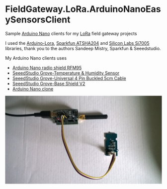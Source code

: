 # FieldGateway.LoRa.ArduinoNanoEasySensorsClient

Sample [Arduino Nano](https://www.arduino.cc/en/Guide/ArduinoNano) clients for my [LoRa](https://lora-alliance.org/) field gateway projects

I used the [Arduino-Lora](https://github.com/sandeepmistry/arduino-LoRa), [Sparkfun ATSHA204](https://github.com/sparkfun/SparkFun_ATSHA204_Arduino_Library) and [Silicon Labs Si7005](https://github.com/Seeed-Studio/Grove_Temper_Humidity_TH02) libraries, thank you to the authors Sandeep Mistry, Sparkfun & Seeedstudio.

My Arduino Nano clients uses
* [Arduino Nano radio shield RFM95](https://www.tindie.com/products/easySensors/arduino-nano-radio-shield-rfm6995-or-nrf24l01/) 
* [SeeedStudio Grove-Temperature & Humidity Sensor ](https://www.seeedstudio.com/Grove-Temperature%26Humidity-Sensor-%28High-Accuracy-%26-Mini%29-p-1921.html)
* [SeeedStudio Grove-Universal 4 Pin Buckled 5cm Cable](https://www.seeedstudio.com/Grove-Universal-4-Pin-Buckled-5cm-Cable-%285-PCs-Pack%29-p-925.html)
* [SeeedStudio Grove-Base Shield V2](https://www.seeedstudio.com/Base-Shield-V2-p-1378.html)
* [Arduino Nano clone](https://makerfabs.com/index.php?route=product/product&product_id=227)


![Arduino Nano Client](ArduinoNanoEasySensorsRF95ShieldHardware.jpg)
